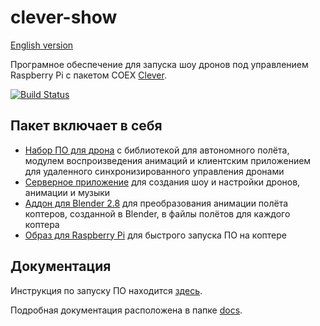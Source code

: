 # clever-show
[English version](README.md)

Програмное обеспечение для запуска шоу дронов под управлением Raspberry Pi с пакетом COEX [Clever](https://github.com/CopterExpress/clever).

[![Build Status](https://travis-ci.org/CopterExpress/clever-show.svg?branch=master)](https://travis-ci.org/CopterExpress/clever-show)

## Пакет включает в себя
* [Набор ПО для дрона](https://github.com/CopterExpress/clever-show/tree/master/Drone) с библиотекой для автономного полёта, модулем воспроизведения анимаций и клиентским приложением для удаленного синхронизированного управления дронами
* [Серверное приложение](https://github.com/CopterExpress/clever-show/tree/master/Server) для создания шоу и настройки дронов, анимации и музыки
* [Аддон для Blender 2.8](https://github.com/CopterExpress/clever-show/tree/master/blender-addon) для преобразования анимации полёта коптеров, созданной в Blender, в файлы полётов для каждого коптера
* [Образ для Raspberry Pi](https://github.com/CopterExpress/clever-show/releases/latest) для быстрого запуска ПО на коптере

## Документация
Инструкция по запуску ПО находится [здесь](docs/ru/start-tutorial.md).

Подробная документация расположена в папке [docs](https://github.com/CopterExpress/clever-show/tree/master/docs).


